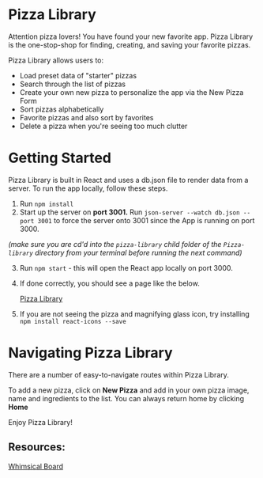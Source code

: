 # Pizza Library

Attention pizza lovers! You have found your new favorite app. Pizza Library is the one-stop-shop for finding, creating, and saving your favorite pizzas. 

Pizza Library allows users to:
- Load preset data of "starter" pizzas
- Search through the list of pizzas
- Create your own new pizza to personalize the app via the New Pizza Form
- Sort pizzas alphabetically
- Favorite pizzas and also sort by favorites
- Delete a pizza when you're seeing too much clutter

# Getting Started

Pizza Library is built in React and uses a db.json file to render data from a server. To run the app locally, follow these steps.

1. Run `npm install`
2. Start up the server on **port 3001.** Run `json-server --watch db.json --port 3001` to force the server onto 3001 since the App is running on port 3000.

*(make sure you are cd'd into the `pizza-library` child folder of the `Pizza-library` directory from your terminal before running the next command)*

3. Run `npm start` - this will open the React app locally on port 3000.
4. If done correctly, you should see a page like the below.

    [Pizza Library](https://imgur.com/MaD6Pel)

5. If you are not seeing the pizza and magnifying glass icon, try installing `npm install react-icons --save`

# Navigating Pizza Library
There are a number of easy-to-navigate routes within Pizza Library. 

To add a new pizza, click on **New Pizza** and add in your own pizza image, name and ingredients to the list.
You can always return home by clicking **Home**


Enjoy Pizza Library!

## Resources:
[Whimsical Board](https://whimsical.com/pizza-app-4zRZxiE2diWiwP5xMfnPcG)

